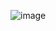 ![image](https://user-images.githubusercontent.com/77121931/221887136-e7c4fdbc-9945-4858-b142-6909271f3917.png)
